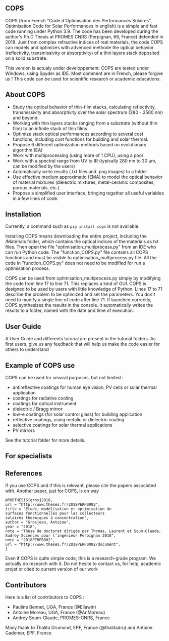 ## COPS
COPS (from French "Code d'Optimisation des Performances Solaires", Optimisation Code for Solar Performances in english) is a simple and fast code running under Python 3.9. The code has been developed during the author's Ph.D Thesis at PROMES CNRS (Perpignan, 66, France) defended in 2018. Just from complex refractive indices of real materials, the code COPS can models and optimizes with advenced methode the optical behavior (reflectivity, transmissivity or absorptivity) of a thin layers stack deposited on a solid substrate.

This version is actualy under developpement. COPS are tested under Windows, using Spyder as IDE. Most comment are in French, please forgive us !
This code can be used for scientific research or academic educations. 

## About COPS
- Study the optical behavior of thin-film stacks, calculating reflectivity, transmissivity and absorptivity over the solar spectrum (280 - 2500 nm) and beyond.
- Working with thin layers stacks ranging from a substrate (without thin film) to an infinite stack of thin films
- Optimize stack optical performances according to several cost functions, including cost functions for building and solar thermal. 
- Propose 6 different optimization methods based on evolutionary algorithm (EA) 
- Work with multiprocessing (using more of 1 CPU), using a pool
- Work with a spectral range from UV to IR (typically 280 nm to 30 µm, can be modified by the users) 
- Automatically write results (.txt files and .png images) to a folder 
- Use effective medium approximatio (EMA) to model the optical behavior of material mixtures (dielectric mixtures, metal-ceramic composites, porous materials, etc.). 
- Propose a simplified user interface, bringing together all useful variables in a few lines of code.

## Installation

Currently, a command such as `pip install cops` is not available. 

Installing COPS means downloading the entire project, including the /Materials folder, which contains the optical indices of the materials as txt files. Then open the file "optimisation_multiprocess.py" from an IDE who can run Python code. The "function_COPS.py" file contains all COPS functions and must be visible to optimisation_multiprocess.py file. All the code in "function_COPS.py" does not need to be modified for run a optimisation process. 

COPS can be used from optimisation_multiprocess.py simply by modifying the code from line 17 to line 71. This replaces a kind of GUI. COPS is designed to be used by users with little knowledge of Python. Lines 17 to 71 describe the problem to be optimized and set the parameters. You don't need to modify a single line of code after line 71. If launched correctly, COPS synthesizes the results in the console. It automatically writes the results to a folder, named with the date and time of execution. 

## User Guide

A User Guide and differents tutorial are present in the tutorial folders. As first users, give us any feedback that will help us make the code easier for others to understand

## Example of COPS use

COPS can be used for sevaral purposes, but not limited : 
- antireflective coatings for human eye vision, PV cells or solar thermal application
- coatings for radiative cooling
- coatings for optical instrument 
- dielectric / Bragg mirror
- low-e coatings (for solar control glass) for building application 
- reflective coatings, using metalic or dielectric coating 
- selective coatings for solar thermal applications
- PV mirrors

See the tutorial folder for more details. 

## For specialists

## References
If you use COPS and if this is relevant, please cite the papers associated with. Another paper, just for COPS, is on way

```
@PHDTHESIS{grosj2018,
url = "http://www.theses.fr/2018PERP0002",
title = "Etude, modélisation et optimisation de surfaces fonctionnelles pour les collecteurs solaires thermiques à concentration",
author = "Grosjean, Antoine",
year = "2018",
note = "Thèse de doctorat dirigée par Thomas, Laurent et Soum-Glaude, Audrey Sciences pour l’ingénieur Perpignan 2018",
note = "2018PERP0002",
url = "http://www.theses.fr/2018PERP0002/document",
}
```
Even if COPS is quite simple code, this is a research-grade program. We actually do research with it. Do not hesite to contact us, for help, academic projet or cited to current version of our work

## Contributors
Here is a list of contributors to COPS : 
* Pauline Bennet, UGA, France (@Ellawin)
* Antoine Moreau, UGA, France  (@AnMoreau)
* Andrey Soum-Glaude, PROMES-CNRS, France

Many thank to Thalita Drumond, EPF, France (@thalitadru) and Antoine Gademer, EPF, France
